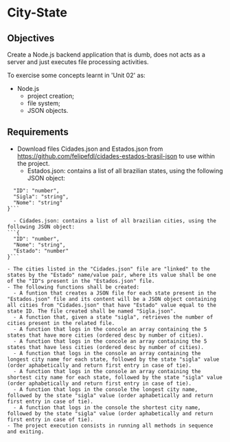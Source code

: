# City-State

## Objectives
Create a Node.js backend application that is dumb, does not acts as a server and just executes file processing activities.

To exercise some concepts learnt in 'Unit 02' as:
 - Node.js
   - project creation;
   - file system;
   - JSON objects.
 
## Requirements
- Download files Cidades.json and Estados.json from https://github.com/felipefdl/cidades-estados-brasil-json to use within the project.
  - Estados.json: contains a list of all brazilian states, using the following JSON object:
```{
  "ID": "number",
  "Sigla": "string",
  "Nome": "string"
}```

  - Cidades.json: contains a list of all brazilian cities, using the following JSON object:
```{
  "ID": "number",
  "Nome": "string",
  "Estado": "number" 
}```

- The cities listed in the "Cidades.json" file are "linked" to the states by the "Estado" name/value pair, where its value shall be one of the "ID"s present in the "Estados.json" file.
- The following functions shall be created:
  - A funtion that creates a JSON file for each state present in the "Estados.json" file and its content will be a JSON object containing all cities from "Cidades.json" that have "Estado" value equal to the state ID. The file created shall be named "Sigla.json".
  - A function that, given a state "sigla", retrieves the number of cities present in the related file.
  - A function that logs in the concole an array containing the 5 states that have more cities (ordered desc by number of cities).
  - A function that logs in the concole an array containing the 5 states that have less cities (ordered desc by number of cities).
  - A function that logs in the console an array containing the longest city name for each state, followed by the state "sigla" value (order aphabetically and return first entry in case of tie).
  - A function that logs in the console an array containing the shortest city name for each state, followed by the state "sigla" value (order aphabetically and return first entry in case of tie).
  - A function that logs in the console the longest city name, followed by the state "sigla" value (order aphabetically and return first entry in case of tie).
  - A function that logs in the console the shortest city name, followed by the state "sigla" value (order aphabetically and return first entry in case of tie).
- The project execution consists in running all methods in sequence and exiting.
